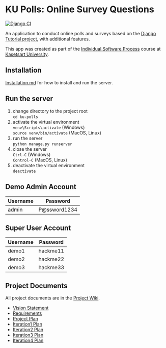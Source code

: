 # KU Polls: Online Survey Questions 
[![Django CI](../../actions/workflows/django.yml/badge.svg)](../../actions/workflows/django.yml)

An application to conduct online polls and surveys based
on the [Django Tutorial project](https://docs.djangoproject.com/en/5.1/), with
additional features.

This app was created as part of the [Individual Software Process](
https://cpske.github.io/ISP) course at [Kasetsart University](https://www.ku.ac.th).

## Installation
[Installation.md](Installation.md) for how to install and run the server.

## Run the server
1. change directory to the project root  
```cd ku-polls```
2. activate the virtual environment  
```venv\Scripts\activate``` (Windows)  
```source venv/bin/activate``` (MacOS, Linux)
3. run the server  
```python manage.py runserver```
4. close the server  
```Ctrl-C``` (Windows)  
```Control-C``` (MacOS, Linux)
5. deactivate the virtual environment  
```deactivate```

## Demo Admin Account
| Username | Password |
|----------|----------|
| admin    | P@ssword1234|

## Super User Account
| Username | Password |
|----------|----------|
| demo1    | hackme11 |
| demo2    | hackme22 |
| demo3    | hackme33 |

## Project Documents

All project documents are in the [Project Wiki](../../wiki/Home).

- [Vision Statement](../../wiki/Vision%20and%20Scope)
- [Requirements](../../wiki/Requirements)
- [Project Plan](../../wiki/Project%20Plan)
- [Iteration1 Plan](../../wiki/Iteration%201%20Plan)
- [Iteration2 Plan](../../wiki/Iteration%202%20Plan)
- [Iteration3 Plan](../../wiki/Iteration%203%20Plan)
- [Iteration4 Plan](../../wiki/Iteration%204%20Plan)
